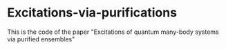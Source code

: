 # Excitations-via-purifications
This is the code of the paper "Excitations of quantum many-body systems via purified ensembles"
